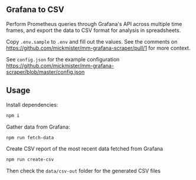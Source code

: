 ## Grafana to CSV

Perform Prometheus queries through Grafana's API across multiple time frames, and export the data to CSV format for analysis in spreadsheets.

Copy `.env.sample` to `.env` and fill out the values. See the comments on https://github.com/mickmister/mm-grafana-scraper/pull/1 for more context.

See `config.json` for the example configuration https://github.com/mickmister/mm-grafana-scraper/blob/master/config.json

## Usage

Install dependencies:

```sh
npm i
```

Gather data from Grafana:

```sh
npm run fetch-data
```

Create CSV report of the most recent data fetched from Grafana

```sh
npm run create-csv
```

Then check the `data/csv-out` folder for the generated CSV files

